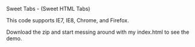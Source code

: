 Sweet Tabs - (Sweet HTML Tabs)

<p>This code supports IE7, IE8, Chrome, and Firefox.</p>

<p>Download the zip and start messing around with my index.html to see the demo.</p>

